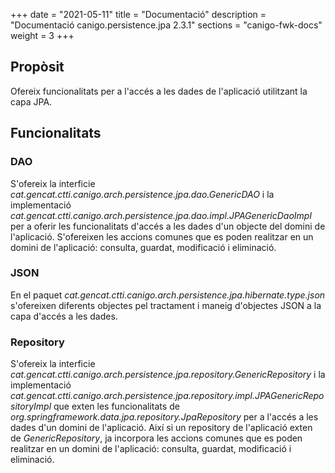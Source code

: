 +++
date        = "2021-05-11"
title       = "Documentació"
description = "Documentació canigo.persistence.jpa 2.3.1"
sections    = "canigo-fwk-docs"
weight      = 3
+++

## Propòsit

Ofereix funcionalitats per a l'accés a les dades de l'aplicació utilitzant la capa JPA.

## Funcionalitats

### DAO

S'ofereix la interficie *cat.gencat.ctti.canigo.arch.persistence.jpa.dao.GenericDAO*  i la implementació *cat.gencat.ctti.canigo.arch.persistence.jpa.dao.impl.JPAGenericDaoImpl* per a oferir les funcionalitats d'accés a les dades d'un objecte del domini de l'aplicació. S'ofereixen les accions comunes que es poden realitzar en un domini de l'aplicació: consulta, guardat, modificació i eliminació.

### JSON

En el paquet *cat.gencat.ctti.canigo.arch.persistence.jpa.hibernate.type.json* s'ofereixen diferents objectes pel tractament i maneig d'objectes JSON a la capa d'accés a les dades.

### Repository

S'ofereix la interficie *cat.gencat.ctti.canigo.arch.persistence.jpa.repository.GenericRepository* i la implementació *cat.gencat.ctti.canigo.arch.persistence.jpa.repository.impl.JPAGenericRepositoryImpl* que exten les funcionalitats de *org.springframework.data.jpa.repository.JpaRepository* per a l'accés a les dades d'un domini de l'aplicació. Així si un repository de l'aplicació exten de *GenericRepository*, ja incorpora les accions comunes que es poden realitzar en un domini de l'aplicació: consulta, guardat, modificació i eliminació.
